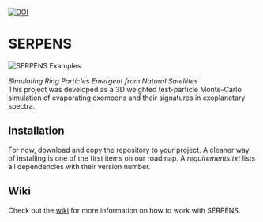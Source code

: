 [![DOI](https://zenodo.org/badge/522167778.svg)](https://zenodo.org/badge/latestdoi/522167778)

# SERPENS

![SERPENS Examples](docs/img/W69.png?raw=true)

_Simulating Ring Particles Emergent from Natural Satellites_ <br>
This project was developed as a 3D weighted test-particle Monte-Carlo simulation of evaporating exomoons and their signatures in exoplanetary spectra. 

## Installation
For now, download and copy the repository to your project. A cleaner way of installing is one of the first items on our roadmap. 
A _requirements.txt_ lists all dependencies with their version number.

## Wiki
Check out the [wiki](https://github.com/momzw/SERPENS/wiki) for more information on how to work with SERPENS. 
